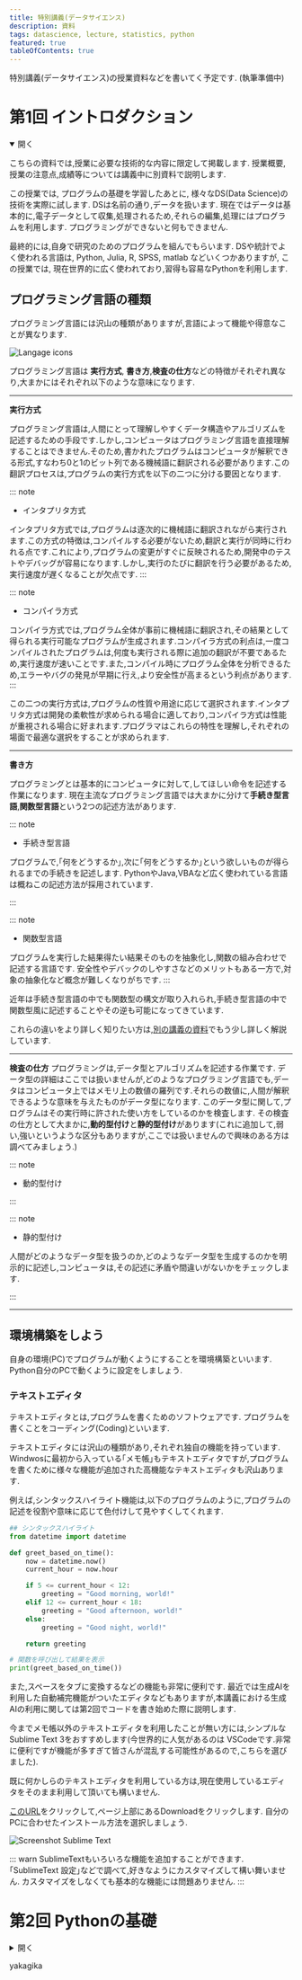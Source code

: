 ```yaml
---
title: 特別講義(データサイエンス)
description: 資料
tags: datascience, lecture, statistics, python
featured: true
tableOfContents: true
---
```



特別講義(データサイエンス)の授業資料などを書いてく予定です.
(執筆準備中)

# 第1回 イントロダクション
<details open>
    <summary> 開く </summary>

こちらの資料では,授業に必要な技術的な内容に限定して掲載します.
授業概要,授業の注意点,成績等については講義中に別資料で説明します.

この授業では, プログラムの基礎を学習したあとに, 様々なDS(Data Science)の技術を実際に試します.
DSは名前の通り,データを扱います. 現在ではデータは基本的に,電子データとして収集,処理されるため,それらの編集,処理にはプログラムを利用します. プログラミングができないと何もできません.

最終的には,自身で研究のためのプログラムを組んでもらいます.
DSや統計でよく使われる言語は, Python, Julia, R, SPSS, matlab などいくつかありますが, この授業では, 現在世界的に広く使われており,習得も容易なPythonを利用します.

## プログラミング言語の種類

プログラミング言語には沢山の種類がありますが,言語によって機能や得意なことが異なります.

![Langage icons](/images/2024-04-08-lecture-DS-languages.png)


プログラミング言語は **実行方式**, **書き方**,**検査の仕方**などの特徴がそれぞれ異なり,大まかにはそれぞれ以下のような意味になります.

---

**実行方式**

プログラミング言語は,人間にとって理解しやすくデータ構造やアルゴリズムを記述するための手段です.しかし,コンピュータはプログラミング言語を直接理解することはできません.そのため,書かれたプログラムはコンピュータが解釈できる形式,すなわち0と1のビット列である機械語に翻訳される必要があります.この翻訳プロセスは,プログラムの実行方式を以下の二つに分ける要因となります.



::: note
- インタプリタ方式

インタプリタ方式では,プログラムは逐次的に機械語に翻訳されながら実行されます.この方式の特徴は,コンパイルする必要がないため,翻訳と実行が同時に行われる点です.これにより,プログラムの変更がすぐに反映されるため,開発中のテストやデバッグが容易になります.しかし,実行のたびに翻訳を行う必要があるため,実行速度が遅くなることが欠点です.
:::



::: note
- コンパイラ方式

コンパイラ方式では,プログラム全体が事前に機械語に翻訳され,その結果として得られる実行可能なプログラムが生成されます.コンパイラ方式の利点は,一度コンパイルされたプログラムは,何度も実行される際に追加の翻訳が不要であるため,実行速度が速いことです.また,コンパイル時にプログラム全体を分析できるため,エラーやバグの発見が早期に行え,より安全性が高まるという利点があります.
:::

この二つの実行方式は,プログラムの性質や用途に応じて選択されます.インタプリタ方式は開発の柔軟性が求められる場合に適しており,コンパイラ方式は性能が重視される場合に好まれます.プログラマはこれらの特性を理解し,それぞれの場面で最適な選択をすることが求められます.

---

**書き方**

プログラミングとは基本的にコンピュータに対して,してほしい命令を記述する作業になります. 現在主流なプログラミング言語では大まかに分けて**手続き型言語**,**関数型言語**という2つの記述方法があります.

::: note

- 手続き型言語

プログラムで,｢何をどうするか｣,次に｢何をどうするか｣という欲しいものが得られるまでの手続きを記述します. PythonやJava,VBAなど広く使われている言語は概ねこの記述方法が採用されています.

:::

::: note
- 関数型言語

プログラムを実行した結果得たい結果そのものを抽象化し,関数の組み合わせで記述する言語です. 安全性やデバックのしやすさなどのメリットもある一方で,対象の抽象化など概念が難しくなりがちです.
:::

近年は手続き型言語の中でも関数型の構文が取り入れられ,手続き型言語の中で関数型風に記述することやその逆も可能になってきています.

これらの違いをより詳しく知りたい方は,[別の講義の資料](/lectures/2024-03-29-introduction-to-algebraic-programing.html)でもう少し詳しく解説しています.

---

**検査の仕方**
プログラミングは,データ型とアルゴリズムを記述する作業です. データ型の詳細はここでは扱いませんが,どのようなプログラミング言語でも,データはコンピュータ上ではメモリ上の数値の羅列です.それらの数値に,人間が解釈できるような意味を与えたものがデータ型になります.
このデータ型に関して,プログラムはその実行時に許された使い方をしているのかを検査します. その検査の仕方として大まかに,**動的型付け**と**静的型付け**があります(これに追加して,弱い,強いというような区分もありますが,ここでは扱いませんので興味のある方は調べてみましょう.)

::: note
- 動的型付け

:::

::: note
- 静的型付け

人間がどのようなデータ型を扱うのか,どのようなデータ型を生成するのかを明示的に記述し,コンピュータは,その記述に矛盾や間違いがないかをチェックします.

:::


---


## 環境構築をしよう
自身の環境(PC)でプログラムが動くようにすることを環境構築といいます. Python自分のPCで動くように設定をしましょう.

### テキストエディタ

テキストエディタとは,プログラムを書くためのソフトウェアです.
プログラムを書くことをコーディング(Coding)といいます.

テキストエディタには沢山の種類があり,それぞれ独自の機能を持っています.
Windwosに最初から入っている｢メモ帳｣もテキストエディタですが,プログラムを書くために様々な機能が追加された高機能なテキストエディタも沢山あります.

例えば,シンタックスハイライト機能は,以下のプログラムのように,プログラムの記述を役割や意味に応じて色付けして見やすくしてくれます.

~~~ python
## シンタックスハイライト
from datetime import datetime

def greet_based_on_time():
    now = datetime.now()
    current_hour = now.hour

    if 5 <= current_hour < 12:
        greeting = "Good morning, world!"
    elif 12 <= current_hour < 18:
        greeting = "Good afternoon, world!"
    else:
        greeting = "Good night, world!"

    return greeting

# 関数を呼び出して結果を表示
print(greet_based_on_time())
~~~


また,スペースをタブに変換するなどの機能も非常に便利です. 最近では生成AIを利用した自動補完機能がついたエディタなどもありますが,本講義における生成AIの利用に関しては第2回でコードを書き始めた際に説明します.

今までメモ帳以外のテキストエディタを利用したことが無い方には,シンプルなSublime Text 3をおすすめします(今世界的に人気があるのは VSCodeです.非常に便利ですが機能が多すぎて皆さんが混乱する可能性があるので,こちらを選びました).

既に何かしらのテキストエディタを利用している方は,現在使用しているエディタをそのまま利用して頂いても構いません.

[このURL](https://www.sublimetext.com/3)をクリックして,ページ上部にあるDownloadをクリックします. 自分のPCに合わせたインストール方法を選択しましょう.

![Screenshot Sublime Text](/images/2024-04-08-lecture-DS-sublime-install.png)

::: warn
SublimeTextもいろいろな機能を追加することができます.
｢SublimeText 設定｣などで調べて,好きなようにカスタマイズして構い舞いません.
カスタマイズをしなくても基本的な機能には問題ありません.
:::











</details>

# 第2回 Pythonの基礎

<details>
    <summary> 開く </summary>



第2回では,Pythonの基礎の基礎を学習します.
本講義はプログラミング自体の学習を対象としているわけではないので,
講義内で必要な技能を紹介するのみに留めます.

基本的には,公式の[Pythonチュートリアル](https://docs.python.org/ja/3/tutorial/index.html)の内容で必要十分ですので,そちらにそって学習を進めます.
より詳しい内容を勉強したい場合には,プログラミングの講義を履修するか,
[千葉商科大学IEEESB](http://cucieee.stars.ne.jp/index.html)
などに参加するのが良いかと思います.

今回は取り敢えず,以下の作業を自分で行いながら,Pythonの体験をしてみましょう.

::: warn
生成AIの使用に関して

:::

## REPLを使ってみよう



プログラムの対話環境全般をREPL (Read Eval Print Loop)と呼びます. 長いプログラム(スクリプト)を書かなくても対話的にプログラムを実行することができます.

Pythonには複数のREPLがあり,iPython, jupyternotebook, Google Colaboratoryなどがあります.ここではとりあえず,iPythonを利用します. 他のものについても,後ほど出てきます.

CLI(PowerShellやTerminal)を開いて,`python`(Mac の人はPython3)とだけ打ってEnter Keyを入力するとPythonのREPLが立ち上がります.

~~~ sh
~/Desktop
python3
Python 3.10.11 (v3.10.11:7d4cc5aa85, Apr  4 2023, 19:05:19) [Clang 13.0.0 (clang-1300.0.29.30)] on darwin
Type "help", "copyright", "credits" or "license" for more information.
>>>
~~~

プログラムを書いてEnter Keyを押すとその行のプログラムが実行されます.

~~~ sh
>>> 1 + 1
2
~~~


終了するには,`exit()`と入力します.

~~~ sh
~/Desktop 1m 7s
Python 3.10.11 (v3.10.11:7d4cc5aa85, Apr  4 2023, 19:05:19) [Clang 13.0.0 (clang-1300.0.29.30)] on darwin
Type "help", "copyright", "credits" or "license" for more information.
>>> 1 + 1
2
>>> exit()
~/Desktop 1m 7s
~~~

## コメントアウト

REPL上でもスクリプトでも,\#を先頭につけると,その行はコメントとして扱われます.

ただのコメントであり,プログラムとしては何も実行されません.

~~~ sh
>>> # これはコメント何も起きない
>>>
~~~

## Pythonを電卓として使う

REPLの動きに慣れるために,簡単な計算をREPL上で行いましょう.
簡単な計算に用いる記号は以下のとおりです.


|  計算      | 記号 |
| ------     | ---- |
| 足し算     | `+`  |
| 引き算     | `-`  |
| 掛け算     | `*`  |
| 割り算     | `/`  |
| 整数除算   | `//` |
| 累乗       | `**` |
| 剰余(余り) | `%`  |

実際の計算は以下のようになるはずです.

~~~ sh
>>> # 計算は普通の電卓と同じような感覚で使えます.
>>> # 足し算
>>> 1 + 1
2
>>> # 引き算
>>> 10 - 5
5
>>> # 掛け算
>>> 2 * 3
6
>>> # 割り算
>>> 100 / 5
20.0
>>> # 整数除算
>>> 6 / 4
>>> 1.0
>>> # カッコも使えます
>>> (50 - 5 * 6) / 4
5.0
>>> 50 - 5 * 6 / 4
42.5
>>> # 剰余(余り)
>>> 17 % 3
2
>>> 5 * 3 + 2
17
>>> # 累乗
>>> 2 ** 2
4
>>> 2 ** 3
8
~~~

### 練習問題

以下の計算をREPLを使って自分でしてみましょう.
Pythonの計算になれることが目的ですので,どのように計算したかを説明できるようにしましょう.

- 飴が40個あります.7人で同じ数ずつ分けると1人分は何個で何個あまりますか?

- 底辺5cm,高さ4cmの三角形の面積はいくつですか?

- 一片が5cmの正立方体の体積はいくつですか?

## 代入

</details>

yakagika